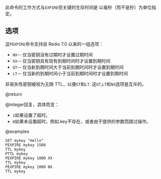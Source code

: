 此命令的工作方式与`EXPIRE`但关键的生存时间是
以毫秒（而不是秒）为单位指定。

## 选项

这`PEXPIRE`命令支持自 Redis 7.0 以来的一组选项：

*   `NX`-- 仅当密钥没有过期时才设置过期时间
*   `XX`-- 仅当密钥具有现有到期时间时才设置到期时间
*   `GT`-- 仅当新到期时间大于当前到期时间时才设置到期时间
*   `LT`-- 仅当新的到期时间小于当前到期时间时才设置到期时间

非易失性密钥被视为无限 TTL，以便`GT`和`LT`.
这`GT`,`LT`和`NX`选项是互斥的。

@return

@integer回复，具体而言：

*   `1`如果设置了超时。
*   `0`如果未设置超时。例如.key不存在，或者由于提供的参数而跳过操作。

@examples

```cli
SET mykey "Hello"
PEXPIRE mykey 1500
TTL mykey
PTTL mykey
PEXPIRE mykey 1000 XX
TTL mykey
PEXPIRE mykey 1000 NX
TTL mykey
```
